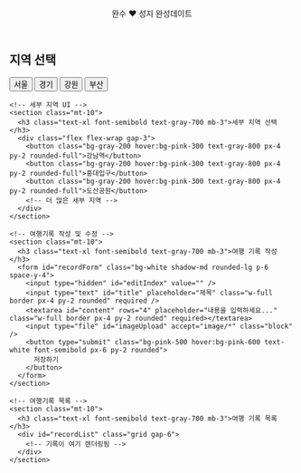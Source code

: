 <!DOCTYPE html>
<html lang="ko">
<head>
  <meta charset="UTF-8" />
  <meta name="viewport" content="width=device-width, initial-scale=1.0" />
  <title>완수 ♥ 성지 완성데이트</title>
  <link href="https://cdn.jsdelivr.net/npm/tailwindcss@2.2.19/dist/tailwind.min.css" rel="stylesheet">
</head>
<body class="bg-gray-50 min-h-screen">
  <header class="bg-white shadow p-6 text-center text-3xl font-bold text-pink-600">
    완수 ♥ 성지 완성데이트
  </header>

  <main class="max-w-6xl mx-auto p-6">
    <!-- 메인 지역 목록 -->
    <section>
      <h2 class="text-2xl font-semibold text-gray-700 mb-4">지역 선택</h2>
      <div class="grid grid-cols-2 md:grid-cols-4 gap-4">
        <button class="bg-white border hover:bg-pink-100 rounded-lg p-4 shadow">서울</button>
        <button class="bg-white border hover:bg-pink-100 rounded-lg p-4 shadow">경기</button>
        <button class="bg-white border hover:bg-pink-100 rounded-lg p-4 shadow">강원</button>
        <button class="bg-white border hover:bg-pink-100 rounded-lg p-4 shadow">부산</button>
        <!-- 더 많은 지역 -->
      </div>
    </section>

    <!-- 세부 지역 UI -->
    <section class="mt-10">
      <h3 class="text-xl font-semibold text-gray-700 mb-3">세부 지역 선택</h3>
      <div class="flex flex-wrap gap-3">
        <button class="bg-gray-200 hover:bg-pink-300 text-gray-800 px-4 py-2 rounded-full">강남역</button>
        <button class="bg-gray-200 hover:bg-pink-300 text-gray-800 px-4 py-2 rounded-full">홍대입구</button>
        <button class="bg-gray-200 hover:bg-pink-300 text-gray-800 px-4 py-2 rounded-full">도산공원</button>
        <!-- 더 많은 세부 지역 -->
      </div>
    </section>

    <!-- 여행기록 작성 및 수정 -->
    <section class="mt-10">
      <h3 class="text-xl font-semibold text-gray-700 mb-3">여행 기록 작성</h3>
      <form id="recordForm" class="bg-white shadow-md rounded-lg p-6 space-y-4">
        <input type="hidden" id="editIndex" value="" />
        <input type="text" id="title" placeholder="제목" class="w-full border px-4 py-2 rounded" required />
        <textarea id="content" rows="4" placeholder="내용을 입력하세요..." class="w-full border px-4 py-2 rounded" required></textarea>
        <input type="file" id="imageUpload" accept="image/*" class="block" />
        <button type="submit" class="bg-pink-500 hover:bg-pink-600 text-white font-semibold px-6 py-2 rounded">
          저장하기
        </button>
      </form>
    </section>

    <!-- 여행기록 목록 -->
    <section class="mt-10">
      <h3 class="text-xl font-semibold text-gray-700 mb-3">여행 기록 목록</h3>
      <div id="recordList" class="grid gap-6">
        <!-- 기록이 여기 렌더링됨 -->
      </div>
    </section>
  </main>

  <script>
    let records = [];

    function renderRecords() {
      const list = document.getElementById("recordList");
      list.innerHTML = "";
      records.forEach((record, index) => {
        const recordEl = document.createElement("div");
        recordEl.className = "bg-white p-5 rounded-lg shadow relative";

        if (record.image) {
          const img = document.createElement("img");
          img.src = record.image;
          img.alt = "여행 사진";
          img.className = "mb-3 rounded max-h-60 w-full object-cover";
          recordEl.appendChild(img);
        }

        const title = document.createElement("h4");
        title.className = "text-lg font-bold text-pink-600 mb-1";
        title.innerText = record.title;
        recordEl.appendChild(title);

        const content = document.createElement("p");
        content.className = "text-gray-700";
        content.innerText = record.content;
        recordEl.appendChild(content);

        const buttonWrap = document.createElement("div");
        buttonWrap.className = "mt-4 space-x-2";

        const editBtn = document.createElement("button");
        editBtn.className = "bg-yellow-400 hover:bg-yellow-500 px-3 py-1 rounded text-white";
        editBtn.innerText = "수정";
        editBtn.onclick = () => editRecord(index);

        const deleteBtn = document.createElement("button");
        deleteBtn.className = "bg-red-500 hover:bg-red-600 px-3 py-1 rounded text-white";
        deleteBtn.innerText = "삭제";
        deleteBtn.onclick = () => deleteRecord(index);

        buttonWrap.appendChild(editBtn);
        buttonWrap.appendChild(deleteBtn);
        recordEl.appendChild(buttonWrap);

        list.appendChild(recordEl);
      });
    }

    function editRecord(index) {
      const record = records[index];
      document.getElementById("title").value = record.title;
      document.getElementById("content").value = record.content;
      document.getElementById("editIndex").value = index;
    }

    function deleteRecord(index) {
      if (confirm("정말 삭제하시겠습니까?")) {
        records.splice(index, 1);
        renderRecords();
      }
    }

    document.getElementById("recordForm").addEventListener("submit", (e) => {
      e.preventDefault();
      const title = document.getElementById("title").value;
      const content = document.getElementById("content").value;
      const imageInput = document.getElementById("imageUpload");
      const editIndex = document.getElementById("editIndex").value;

      const reader = new FileReader();
      reader.onloadend = function () {
        const image = imageInput.files[0] ? reader.result : null;

        if (editIndex === "") {
          records.push({ title, content, image });
        } else {
          records[editIndex] = { title, content, image: image || records[editIndex].image };
        }

        document.getElementById("recordForm").reset();
        document.getElementById("editIndex").value = "";
        renderRecords();
      };

      if (imageInput.files[0]) {
        reader.readAsDataURL(imageInput.files[0]);
      } else {
        reader.onloadend();
      }
    });

    renderRecords();
  </script>
</body>
</html>
